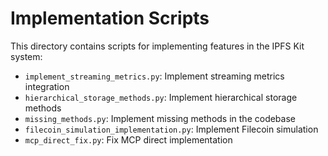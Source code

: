 # Implementation Scripts

This directory contains scripts for implementing features in the IPFS Kit system:

- `implement_streaming_metrics.py`: Implement streaming metrics integration
- `hierarchical_storage_methods.py`: Implement hierarchical storage methods
- `missing_methods.py`: Implement missing methods in the codebase
- `filecoin_simulation_implementation.py`: Implement Filecoin simulation
- `mcp_direct_fix.py`: Fix MCP direct implementation
